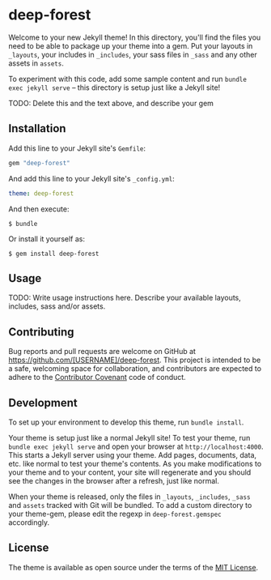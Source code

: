 # deep-forest

Welcome to your new Jekyll theme! In this directory, you'll find the files you need to be able to package up your theme into a gem. Put your layouts in `_layouts`, your includes in `_includes`, your sass files in `_sass` and any other assets in `assets`.

To experiment with this code, add some sample content and run `bundle exec jekyll serve` – this directory is setup just like a Jekyll site!

TODO: Delete this and the text above, and describe your gem

## Installation

Add this line to your Jekyll site's `Gemfile`:

```ruby
gem "deep-forest"
```

And add this line to your Jekyll site's `_config.yml`:

```yaml
theme: deep-forest
```

And then execute:

    $ bundle

Or install it yourself as:

    $ gem install deep-forest

## Usage

TODO: Write usage instructions here. Describe your available layouts, includes, sass and/or assets.

## Contributing

Bug reports and pull requests are welcome on GitHub at https://github.com/[USERNAME]/deep-forest. This project is intended to be a safe, welcoming space for collaboration, and contributors are expected to adhere to the [Contributor Covenant](https://www.contributor-covenant.org/) code of conduct.

## Development

To set up your environment to develop this theme, run `bundle install`.

Your theme is setup just like a normal Jekyll site! To test your theme, run `bundle exec jekyll serve` and open your browser at `http://localhost:4000`. This starts a Jekyll server using your theme. Add pages, documents, data, etc. like normal to test your theme's contents. As you make modifications to your theme and to your content, your site will regenerate and you should see the changes in the browser after a refresh, just like normal.

When your theme is released, only the files in `_layouts`, `_includes`, `_sass` and `assets` tracked with Git will be bundled.
To add a custom directory to your theme-gem, please edit the regexp in `deep-forest.gemspec` accordingly.

## License

The theme is available as open source under the terms of the [MIT License](https://opensource.org/licenses/MIT).
